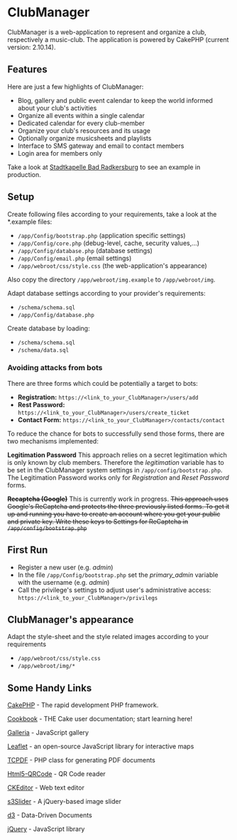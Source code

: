 ClubManager
===========

ClubManager is a web-application to represent and organize a club, respectively a music-club.
The application is powered by CakePHP (current version: 2.10.14).


Features
--------

Here are just a few highlights of ClubManager:
* Blog, gallery and public event calendar to keep the world informed about your club's activities
* Organize all events within a single calendar
* Dedicated calendar for every club-member
* Organize your club's resources and its usage
* Optionally organize musicsheets and playlists
* Interface to SMS gateway and email to contact members
* Login area for members only

Take a look at [Stadtkapelle Bad Radkersburg](https://stadtkapellebadradkersburg.at)
to see an example in production.


Setup
-----

Create following files according to your requirements, take a look at the *.example files:
* `/app/Config/bootstrap.php`  (application specific settings)
* `/app/Config/core.php`       (debug-level, cache, security values,...)
* `/app/Config/database.php`   (database settings)
* `/app/Config/email.php`      (email settings)
* `/app/webroot/css/style.css` (the web-application's appearance)

Also copy the directory `/app/webroot/img.example` to `/app/webroot/img`.


Adapt database settings according to your provider's requirements:
* `/schema/schema.sql`
* `/app/Config/database.php`


Create database by loading:
* `/schema/schema.sql`
* `/schema/data.sql`


### Avoiding attacks from bots

There are three forms which could be potentially a target to bots:
* **Registration:** `https://<link_to_your_ClubManager>/users/add`
* **Rest Password:** `https://<link_to_your_ClubManager>/users/create_ticket`
* **Contact Form:** `https://<link_to_your_ClubManager>/contacts/contact`

To reduce the chance for bots to successfully send those forms, there are two mechanisms implemented:

**Legitimation Password**
This approach relies on a secret legitimation which is only known by club members.
Therefore the *legitimation* variable has to be set in the ClubManager system settings in `/app/config/bootstrap.php`.
The Legitimation Password works only for *Registration* and *Reset Password* forms.

**~~Recaptcha (Google)~~**
This is currently work in progress.
~~This approach uses Google's ReCaptcha and protects the three previously listed forms.
To get it up and running you have to create an account where you get your public and private key.
Write these keys to Settings for ReCaptcha in `/app/config/bootstrap.php`~~


First Run
---------

* Register a new user (e.g. *admin*)
* In the file `/app/Config/bootstrap.php` set the *primary_admin* variable with the username (e.g. *admin*)
* Call the privilege's settings to adjust user's administrative access: `https://<link_to_your_ClubManager>/privilegs`


ClubManager's appearance
------------------------

Adapt the style-sheet and the style related images according to your requirements
* `/app/webroot/css/style.css`
* `/app/webroot/img/*`


Some Handy Links
----------------

[CakePHP](http://www.cakephp.org) - The rapid development PHP framework.

[Cookbook](http://book.cakephp.org) - THE Cake user documentation; start learning here!

[Galleria](http://galleria.io/) - JavaScript gallery

[Leaflet](https://leafletjs.com/) - an open-source JavaScript library for interactive maps

[TCPDF](http://www.tcpdf.org/) - PHP class for generating PDF documents

[Html5-QRCode](https://github.com/mebjas/html5-qrcode) - QR Code reader

[CKEditor](http://ckeditor.com/) - Web text editor

[s3Slider](http://www.serie3.info/s3slider/) - A jQuery-based image slider

[d3](http://d3js.org/) - Data-Driven Documents 

[jQuery](http://jquery.com/) - JavaScript library


